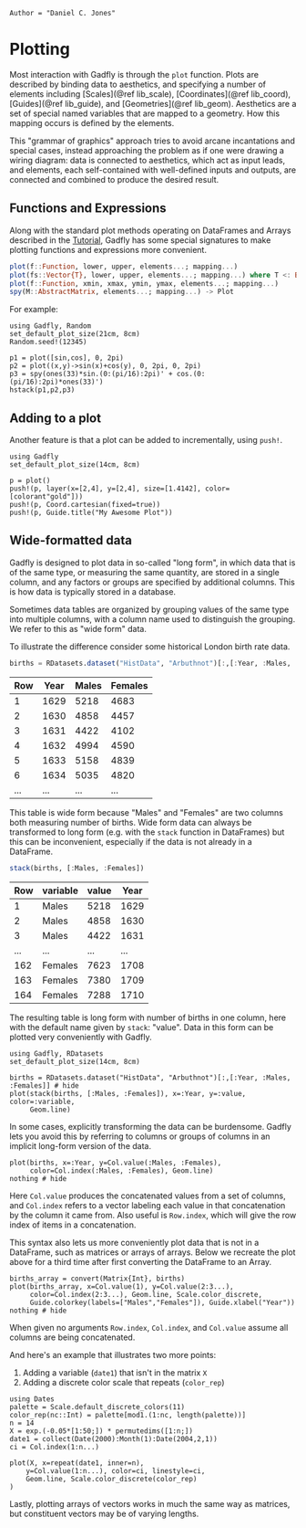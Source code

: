 ```@meta
Author = "Daniel C. Jones"
```

# Plotting

Most interaction with Gadfly is through the `plot` function. Plots are
described by binding data to aesthetics, and specifying a number of
elements including [Scales](@ref lib_scale), [Coordinates](@ref lib_coord),
[Guides](@ref lib_guide), and [Geometries](@ref lib_geom).  Aesthetics are a
set of special named variables that are mapped to a geometry. How this
mapping occurs is defined by the elements.

This "grammar of graphics" approach tries to avoid arcane incantations and
special cases, instead approaching the problem as if one were drawing a wiring
diagram: data is connected to aesthetics, which act as input leads, and
elements, each self-contained with well-defined inputs and outputs, are
connected and combined to produce the desired result.


## Functions and Expressions

Along with the standard plot methods operating on DataFrames and Arrays
described in the [Tutorial](@ref), Gadfly has some special signatures to make
plotting functions and expressions more convenient.

```julia
plot(f::Function, lower, upper, elements...; mapping...)
plot(fs::Vector{T}, lower, upper, elements...; mapping...) where T <: Base.Callable
plot(f::Function, xmin, xmax, ymin, ymax, elements...; mapping...)
spy(M::AbstractMatrix, elements...; mapping...) -> Plot
```

For example:

```@setup 1
using Gadfly, Random
set_default_plot_size(21cm, 8cm)
Random.seed!(12345)
```

```@example 1
p1 = plot([sin,cos], 0, 2pi)
p2 = plot((x,y)->sin(x)+cos(y), 0, 2pi, 0, 2pi)
p3 = spy(ones(33)*sin.(0:(pi/16):2pi)' + cos.(0:(pi/16):2pi)*ones(33)')
hstack(p1,p2,p3)
```


## Adding to a plot
Another feature is that a plot can be added to incrementally, using `push!`. 

```@setup 3
using Gadfly
set_default_plot_size(14cm, 8cm)
```

```@example 3
p = plot()
push!(p, layer(x=[2,4], y=[2,4], size=[1.4142], color=[colorant"gold"]))
push!(p, Coord.cartesian(fixed=true))
push!(p, Guide.title("My Awesome Plot"))
```



## Wide-formatted data

Gadfly is designed to plot data in so-called "long form", in which data that
is of the same type, or measuring the same quantity, are stored in a single
column, and any factors or groups are specified by additional columns. This
is how data is typically stored in a database.

Sometimes data tables are organized by grouping values of the same type into
multiple columns, with a column name used to distinguish the grouping. We
refer to this as "wide form" data.

To illustrate the difference consider some historical London birth rate data.

```julia
births = RDatasets.dataset("HistData", "Arbuthnot")[:,[:Year, :Males, :Females]]
```

| Row | Year | Males | Females |
|-----|------|-------|---------|
| 1   | 1629 | 5218  | 4683    |
| 2   | 1630 | 4858  | 4457    |
| 3   | 1631 | 4422  | 4102    |
| 4   | 1632 | 4994  | 4590    |
| 5   | 1633 | 5158  | 4839    |
| 6   | 1634 | 5035  | 4820    |
| ... | ...  | ...   | ...     |

This table is wide form because "Males" and "Females" are two columns both
measuring number of births. Wide form data can always be transformed to long
form (e.g. with the `stack` function in DataFrames) but this can be
inconvenient, especially if the data is not already in a DataFrame.

```julia
stack(births, [:Males, :Females])
```

| Row | variable | value | Year |
|-----|----------|-------|------|
| 1   | Males    | 5218  | 1629 |
| 2   | Males    | 4858  | 1630 |
| 3   | Males    | 4422  | 1631 |
| ... | ...      | ...   | ...  |
| 162 | Females  | 7623  | 1708 |
| 163 | Females  | 7380  | 1709 |
| 164 | Females  | 7288  | 1710 |

The resulting table is long form with number of births in one column, here
with the default name given by `stack`: "value". Data in this form can be
plotted very conveniently with Gadfly.

```@setup 2
using Gadfly, RDatasets
set_default_plot_size(14cm, 8cm)
```

```@example 2
births = RDatasets.dataset("HistData", "Arbuthnot")[:,[:Year, :Males, :Females]] # hide
plot(stack(births, [:Males, :Females]), x=:Year, y=:value, color=:variable,
     Geom.line)
```

In some cases, explicitly transforming the data can be burdensome. Gadfly
lets you avoid this by referring to columns or groups of columns in an
implicit long-form version of the data.

```@example 2
plot(births, x=:Year, y=Col.value(:Males, :Females),
     color=Col.index(:Males, :Females), Geom.line)
nothing # hide
```

Here `Col.value` produces the concatenated values from a set of columns, and
`Col.index` refers to a vector labeling each value in that concatenation by
the column it came from. Also useful is `Row.index`, which will give the row
index of items in a concatenation.

This syntax also lets us more conveniently plot data that is not in a
DataFrame, such as matrices or arrays of arrays. Below we recreate the plot
above for a third time after first converting the DataFrame to an Array.

```@example 2
births_array = convert(Matrix{Int}, births)
plot(births_array, x=Col.value(1), y=Col.value(2:3...),
     color=Col.index(2:3...), Geom.line, Scale.color_discrete,
     Guide.colorkey(labels=["Males","Females"]), Guide.xlabel("Year"))
nothing # hide
```

When given no arguments `Row.index`, `Col.index`, and `Col.value` assume all
columns are being concatenated.

And here's an example that illustrates two more points:
1. Adding a variable (`date1`) that isn't in the matrix `X`
2. Adding a discrete color scale that repeats (`color_rep`)

```@example 2
using Dates
palette = Scale.default_discrete_colors(11)
color_rep(nc::Int) = palette[mod1.(1:nc, length(palette))]
n = 14
X = exp.(-0.05*[1:50;]) * permutedims([1:n;])
date1 = collect(Date(2000):Month(1):Date(2004,2,1)) 
ci = Col.index(1:n...)

plot(X, x=repeat(date1, inner=n), 
    y=Col.value(1:n...), color=ci, linestyle=ci, 
    Geom.line, Scale.color_discrete(color_rep)
)
```

Lastly, plotting arrays of vectors works in much the same way as matrices, but
constituent vectors may be of varying lengths.
